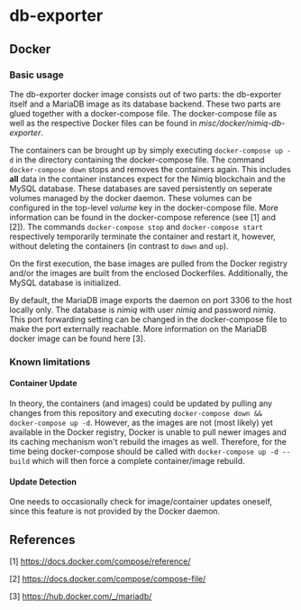 # db-exporter

## Docker

### Basic usage

The db-exporter docker image consists out of two parts: the db-exporter itself and a MariaDB image as its database backend. These two parts are glued together with a docker-compose file. The docker-compose file as well as the respective Docker files can be found in *misc/docker/nimiq-db-exporter*.

The containers can be brought up by simply executing `docker-compose up -d` in the directory containing the docker-compose file. The command `docker-compose down` stops and removes the containers again. This includes **all** data in the container instances expect for the Nimiq blockchain and the MySQL database. These databases are saved persistently on seperate volumes managed by the docker daemon. These volumes can be configured in the top-level *volume* key in the docker-compose file. More information can be found in the docker-compose reference (see [1] and [2]). 
The commands `docker-compose stop` and `docker-compose start` respectively temporarily terminate the container and restart it, however, without deleting the containers (in contrast to `down` and `up`). 

On the first execution, the base images are pulled from the Docker registry and/or the images are built from the enclosed Dockerfiles. Additionally, the MySQL database is initialized.

By default, the MariaDB image exports the daemon on port 3306 to the host locally only. The database is *nimiq* with user *nimiq* and password *nimiq*. This port forwarding setting can be changed in the docker-compose file to make the port externally reachable. More information on the MariaDB docker image can be found here [3].

### Known limitations

#### Container Update

In theory, the containers (and images) could be updated by pulling any changes from this repository and executing `docker-compose down && docker-compose up -d`. However, as the images are not (most likely) yet available in the Docker registry, Docker is unable to pull newer images and its caching mechanism won't rebuild the images as well. Therefore, for the time being docker-compose should be called with `docker-compose up -d --build` which will then force a complete container/image rebuild. 

#### Update Detection

One needs to occasionally check for image/container updates oneself, since this feature is not provided by the Docker daemon. 

## References

[1] https://docs.docker.com/compose/reference/

[2] https://docs.docker.com/compose/compose-file/

[3] https://hub.docker.com/_/mariadb/
